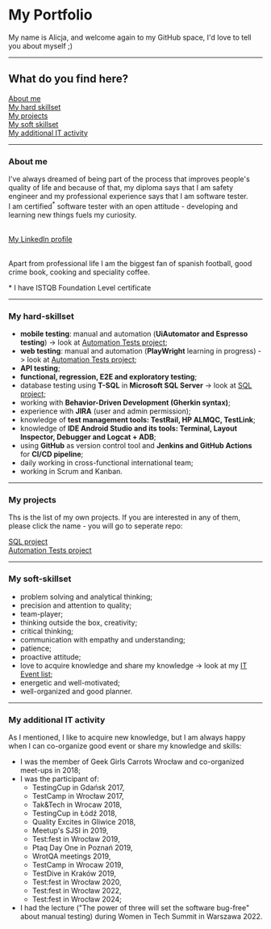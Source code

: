 # My Portfolio
My name is Alicja, and welcome again to my GitHub space, I'd love to tell you about myself ;)

-----

## What do you find here?
[About me](#about-me)
<br> [My hard skillset](#my-hard-skillset)
<br> [My projects](#my-projects)
<br> [My soft skillset](#my-soft-skillset)
<br> [My additional IT activity](#my-additional-it-activity)

---
### About me
I've always dreamed of being part of the process that improves people's quality of life and because of that, my diploma says that I am safety engineer and my professional experience says that I am software tester.
<br> I am certified<sup>*</sup> software tester with an open attitude - developing and learning new things fuels my curiosity. 

<br>[My LinkedIn profile](https://pl.linkedin.com/in/alicja-sawicka-086808100)

<br> Apart from professional life I am the biggest fan of spanish football, good crime book, cooking and speciality coffee.

\* I have ISTQB Foundation Level certificate

---
### My hard-skillset
* **mobile testing**: manual and automation (**UiAutomator and Espresso testing**) -> look at [Automation Tests project](https://github.com/alicjasaw/automation-tests-project);
* **web testing**: manual and automation (**PlayWright** learning in progress) -> look at [Automation Tests project](https://github.com/alicjasaw/automation-tests-project);
* **API testing**;
* **functional, regression, E2E and exploratory testing**;
* database testing using **T-SQL** in **Microsoft SQL Server** -> look at [SQL project](https://github.com/alicjasaw/sql-project);
* working with **Behavior-Driven Development (Gherkin syntax)**;
* experience with **JIRA** (user and admin permission);
* knowledge of **test management tools: TestRail, HP ALMQC, TestLink**;
* knowledge of **IDE Android Studio and its tools: Terminal, Layout Inspector, Debugger and Logcat + ADB**;
* using **GitHub** as version control tool and **Jenkins and GitHub Actions** for **CI/CD pipeline**;
* daily working in cross-functional international team;
* working in Scrum and Kanban.

---
### My projects
Ths is the list of my own projects. If you are interested in any of them, please click the name - you will go to seperate repo:

[SQL project](https://github.com/alicjasaw/sql-project)
<br>[Automation Tests project](https://github.com/alicjasaw/automation-tests-project)

---
### My soft-skillset
* problem solving and analytical thinking;
* precision and attention to quality;
* team-player;
* thinking outside the box, creativity;
* critical thinking;
* communication with empathy and understanding;
* patience;
* proactive attitude;
* love to acquire knowledge and share my knowledge -> look at my [IT Event list](#my-additional-it-activity);
* energetic and well-motivated;
* well-organized and good planner.

---
### My additional IT activity
As I mentioned, I like to acquire new knowledge, but I am always happy when I can co-organize good event or share my knowledge and skills:

* I was the member of Geek Girls Carrots Wrocław and co-organized meet-ups in 2018;
* I was the participant of:
    * TestingCup in Gdańsk 2017,
    * TestCamp in Wrocław 2017,
    * Tak&Tech in Wrocaw 2018,
    * TestingCup in Łódź 2018,
    * Quality Excites in Gliwice 2018,
    * Meetup's SJSI in 2019,
    * Test:fest in Wrocław 2019,
    * Ptaq Day One in Poznań 2019,
    * WrotQA meetings 2019,
    * TestCamp in Wrocaw 2019,
    * TestDive in Kraków 2019,
    * Test:fest in Wrocław 2020,
    * Test:fest in Wrocław 2022,
    * Test:fest in Wrocław 2024;
* I had the lecture ("The power of three will set the software bug-free" about manual testing) during Women in Tech Summit in Warszawa 2022.




